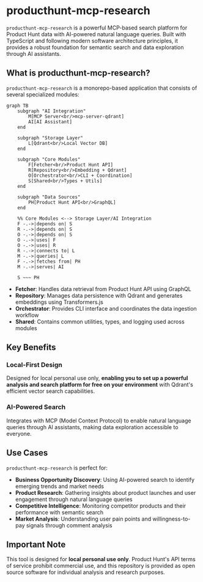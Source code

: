 # producthunt-mcp-research

`producthunt-mcp-research` is a powerful MCP-based search platform for Product Hunt data with AI-powered natural language queries. Built with TypeScript and following modern software architecture principles, it provides a robust foundation for semantic search and data exploration through AI assistants.

## What is producthunt-mcp-research?

`producthunt-mcp-research` is a monorepo-based application that consists of several specialized modules:

```mermaid
graph TB
    subgraph "AI Integration"
        M[MCP Server<br/>mcp-server-qdrant]
        AI[AI Assistant]
    end

    subgraph "Storage Layer"
        L[Qdrant<br/>Local Vector DB]
    end

    subgraph "Core Modules"
        F[Fetcher<br/>Product Hunt API]
        R[Repository<br/>Embedding + Qdrant]
        O[Orchestrator<br/>CLI + Coordination]
        S[Shared<br/>Types + Utils]
    end

    subgraph "Data Sources"
        PH[Product Hunt API<br/>GraphQL]
    end

    %% Core Modules <--> Storage Layer/AI Integration
    F -.->|depends on| S
    R -.->|depends on| S
    O -.->|depends on| S
    O -.->|uses| F
    O -.->|uses| R
    R -.->|connects to| L
    M -.->|queries| L
    F -.->|fetches from| PH
    M -.->|serves| AI

    S ~~~ PH
```

- **Fetcher**: Handles data retrieval from Product Hunt API using GraphQL
- **Repository**: Manages data persistence with Qdrant and generates embeddings using Transformers.js
- **Orchestrator**: Provides CLI interface and coordinates the data ingestion workflow
- **Shared**: Contains common utilities, types, and logging used across modules

## Key Benefits

### Local-First Design
Designed for local personal use only, **enabling you to set up a powerful analysis and search platform for free on your environment** with Qdrant's efficient vector search capabilities.

### AI-Powered Search
Integrates with MCP (Model Context Protocol) to enable natural language queries through AI assistants, making data exploration accessible to everyone.

## Use Cases

`producthunt-mcp-research` is perfect for:

- **Business Opportunity Discovery**: Using AI-powered search to identify emerging trends and market needs
- **Product Research**: Gathering insights about product launches and user engagement through natural language queries
- **Competitive Intelligence**: Monitoring competitor products and their performance with semantic search
- **Market Analysis**: Understanding user pain points and willingness-to-pay signals through comment analysis

## Important Note

This tool is designed for **local personal use only**. Product Hunt's API terms of service prohibit commercial use, and this repository is provided as open source software for individual analysis and research purposes.
